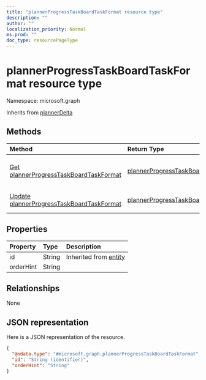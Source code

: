 ```yaml
---
title: "plannerProgressTaskBoardTaskFormat resource type"
description: ""
author: ""
localization_priority: Normal
ms.prod: ""
doc_type: resourcePageType
---
```


# plannerProgressTaskBoardTaskFormat resource type


Namespace: microsoft.graph




Inherits from [plannerDelta](../resources/plannerdelta.md)

## Methods
|Method|Return Type|Description|
|:---|:---|:---|
|[Get plannerProgressTaskBoardTaskFormat](../api/plannerprogresstaskboardtaskformat-get.md)|[plannerProgressTaskBoardTaskFormat](../resources/plannerprogresstaskboardtaskformat.md)|Read properties and relationships of the [plannerProgressTaskBoardTaskFormat](../resources/plannerprogresstaskboardtaskformat.md) object.|
|[Update plannerProgressTaskBoardTaskFormat](../api/plannerprogresstaskboardtaskformat-update.md)|[plannerProgressTaskBoardTaskFormat](../resources/plannerprogresstaskboardtaskformat.md)|Update the properties of a [plannerProgressTaskBoardTaskFormat](../resources/plannerprogresstaskboardtaskformat.md) object.|

## Properties
|Property|Type|Description|
|:---|:---|:---|
|id|String| Inherited from [entity](../resources/entity.md)|
|orderHint|String||

## Relationships
None

## JSON representation
Here is a JSON representation of the resource.
<!-- {
  "blockType": "resource",
  "keyProperty": "id",
  "@odata.type": "microsoft.graph.plannerProgressTaskBoardTaskFormat",
  "baseType": "microsoft.graph.plannerDelta",
  "openType": false
}
-->
``` json
{
  "@odata.type": "#microsoft.graph.plannerProgressTaskBoardTaskFormat",
  "id": "String (identifier)",
  "orderHint": "String"
}
```

